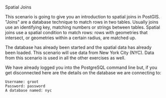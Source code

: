 
Spatial Joins

This scenario is going to give you an introduction to spatial joins in PostGIS. "Joins" are a database technique to match rows in two tables. Usually joins use an identifying key, matching numbers or strings between tables. Spatial joins use a spatial condition to match rows: rows with geometries that intersect, or geometries within a certain radius, are matched up.

The database has already been started and the spatial data has already been loaded. This scenario will use data from New York City (NYC). Data from this scenario is used in all the other exercises as well.

We have already logged you into the PostgreSQL command line but, if you get disconnected here are the details on the database we are connecting to:

    Username: groot
    Password: password
    A database named: nyc


